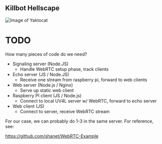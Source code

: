## Killbot Hellscape

![Image of Yaktocat](https://imgs.xkcd.com/comics/the_three_laws_of_robotics_2x.png)

# TODO

How many pieces of code do we need?
* Signaling server (Node.JS)
  * Handle WebRTC setup phase, track clients
* Echo server (JS / Node.JS)
  * Receive one stream from raspberry pi, forward to web clients
* Web server (Node.js / Nginx)
  * Serve up static web client
* Raspberry PI client (JS / Node.js)
  * Connect to local UV4L server w/ WebRTC, forward to echo server
* Web client (JS)
  * Connect to server, receive WebRTC stream

For our case, we can probably do 1-3 in the same server. For reference, see:

https://github.com/shanet/WebRTC-Example

